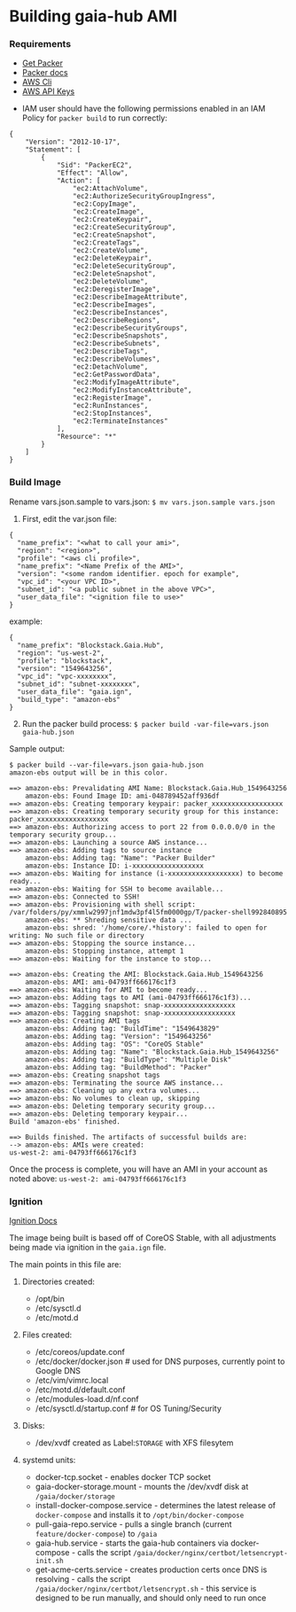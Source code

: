 # Building gaia-hub AMI


### Requirements
- [Get Packer](https://www.packer.io/downloads.html)
- [Packer docs](https://www.packer.io/docs/index.html)
- [AWS Cli](https://docs.aws.amazon.com/cli/latest/userguide/cli-chap-install.html)
- [AWS API Keys](https://docs.aws.amazon.com/IAM/latest/UserGuide/id_credentials_access-keys.html)
* IAM user should have the following permissions enabled in an IAM Policy for `packer build` to run correctly:
```
{
    "Version": "2012-10-17",
    "Statement": [
        {
            "Sid": "PackerEC2",
            "Effect": "Allow",
            "Action": [
                "ec2:AttachVolume",
                "ec2:AuthorizeSecurityGroupIngress",
                "ec2:CopyImage",
                "ec2:CreateImage",
                "ec2:CreateKeypair",
                "ec2:CreateSecurityGroup",
                "ec2:CreateSnapshot",
                "ec2:CreateTags",
                "ec2:CreateVolume",
                "ec2:DeleteKeypair",
                "ec2:DeleteSecurityGroup",
                "ec2:DeleteSnapshot",
                "ec2:DeleteVolume",
                "ec2:DeregisterImage",
                "ec2:DescribeImageAttribute",
                "ec2:DescribeImages",
                "ec2:DescribeInstances",
                "ec2:DescribeRegions",
                "ec2:DescribeSecurityGroups",
                "ec2:DescribeSnapshots",
                "ec2:DescribeSubnets",
                "ec2:DescribeTags",
                "ec2:DescribeVolumes",
                "ec2:DetachVolume",
                "ec2:GetPasswordData",
                "ec2:ModifyImageAttribute",
                "ec2:ModifyInstanceAttribute",
                "ec2:RegisterImage",
                "ec2:RunInstances",
                "ec2:StopInstances",
                "ec2:TerminateInstances"
            ],
            "Resource": "*"
        }
    ]
}
```


### Build Image
Rename vars.json.sample to vars.json: `$ mv vars.json.sample vars.json`

1. First, edit the var.json file:
```
{
  "name_prefix": "<what to call your ami>",
  "region": "<region>",
  "profile": "<aws cli profile>",
  "name_prefix": "<Name Prefix of the AMI>",
  "version": "<some random identifier. epoch for example",
  "vpc_id": "<your VPC ID>",
  "subnet_id": "<a public subnet in the above VPC>",
  "user_data_file": "<ignition file to use>"
}
```
example:
```
{
  "name_prefix": "Blockstack.Gaia.Hub",
  "region": "us-west-2",
  "profile": "blockstack",
  "version": "1549643256",
  "vpc_id": "vpc-xxxxxxxx",
  "subnet_id": "subnet-xxxxxxxx",
  "user_data_file": "gaia.ign",
  "build_type": "amazon-ebs"
}
```

2. Run the packer build process: `$ packer build -var-file=vars.json gaia-hub.json`

  Sample output:
  ```
  $ packer build --var-file=vars.json gaia-hub.json
  amazon-ebs output will be in this color.

  ==> amazon-ebs: Prevalidating AMI Name: Blockstack.Gaia.Hub_1549643256
      amazon-ebs: Found Image ID: ami-048789452aff936df
  ==> amazon-ebs: Creating temporary keypair: packer_xxxxxxxxxxxxxxxxxx
  ==> amazon-ebs: Creating temporary security group for this instance: packer_xxxxxxxxxxxxxxxxxx
  ==> amazon-ebs: Authorizing access to port 22 from 0.0.0.0/0 in the temporary security group...
  ==> amazon-ebs: Launching a source AWS instance...
  ==> amazon-ebs: Adding tags to source instance
      amazon-ebs: Adding tag: "Name": "Packer Builder"
      amazon-ebs: Instance ID: i-xxxxxxxxxxxxxxxxxx
  ==> amazon-ebs: Waiting for instance (i-xxxxxxxxxxxxxxxxxx) to become ready...
  ==> amazon-ebs: Waiting for SSH to become available...
  ==> amazon-ebs: Connected to SSH!
  ==> amazon-ebs: Provisioning with shell script: /var/folders/py/xmmlw2997jnf1mdw3pf4l5fm0000gp/T/packer-shell992840895
      amazon-ebs: ** Shreding sensitive data ...
      amazon-ebs: shred: '/home/core/.*history': failed to open for writing: No such file or directory
  ==> amazon-ebs: Stopping the source instance...
      amazon-ebs: Stopping instance, attempt 1
  ==> amazon-ebs: Waiting for the instance to stop...

  ==> amazon-ebs: Creating the AMI: Blockstack.Gaia.Hub_1549643256
      amazon-ebs: AMI: ami-04793ff666176c1f3
  ==> amazon-ebs: Waiting for AMI to become ready...
  ==> amazon-ebs: Adding tags to AMI (ami-04793ff666176c1f3)...
  ==> amazon-ebs: Tagging snapshot: snap-xxxxxxxxxxxxxxxxxx
  ==> amazon-ebs: Tagging snapshot: snap-xxxxxxxxxxxxxxxxxx
  ==> amazon-ebs: Creating AMI tags
      amazon-ebs: Adding tag: "BuildTime": "1549643829"
      amazon-ebs: Adding tag: "Version": "1549643256"
      amazon-ebs: Adding tag: "OS": "CoreOS Stable"
      amazon-ebs: Adding tag: "Name": "Blockstack.Gaia.Hub_1549643256"
      amazon-ebs: Adding tag: "BuildType": "Multiple Disk"
      amazon-ebs: Adding tag: "BuildMethod": "Packer"
  ==> amazon-ebs: Creating snapshot tags
  ==> amazon-ebs: Terminating the source AWS instance...
  ==> amazon-ebs: Cleaning up any extra volumes...
  ==> amazon-ebs: No volumes to clean up, skipping
  ==> amazon-ebs: Deleting temporary security group...
  ==> amazon-ebs: Deleting temporary keypair...
  Build 'amazon-ebs' finished.

  ==> Builds finished. The artifacts of successful builds are:
  --> amazon-ebs: AMIs were created:
  us-west-2: ami-04793ff666176c1f3
  ```

Once the process is complete, you will have an AMI in your account as noted above: `us-west-2: ami-04793ff666176c1f3`


### Ignition
[Ignition Docs](https://coreos.com/ignition/docs/latest/)

The image being built is based off of CoreOS Stable, with all adjustments being made via ignition in the `gaia.ign` file.

The main points in this file are:
1. Directories created:
    - /opt/bin
    - /etc/sysctl.d
    - /etc/motd.d


2. Files created:
    - /etc/coreos/update.conf
    - /etc/docker/docker.json # used for DNS purposes, currently point to Google DNS
    - /etc/vim/vimrc.local
    - /etc/motd.d/default.conf
    - /etc/modules-load.d/nf.conf
    - /etc/sysctl.d/startup.conf # for OS Tuning/Security


3. Disks:
    - /dev/xvdf created as Label:`STORAGE` with XFS filesytem


4. systemd units:
    - docker-tcp.socket
            - enables docker TCP socket
    - gaia-docker-storage.mount
            - mounts the /dev/xvdf disk at `/gaia/docker/storage`
    - install-docker-compose.service
            - determines the latest release of `docker-compose` and installs it to `/opt/bin/docker-compose`
    - pull-gaia-repo.service
            - pulls a single branch (current `feature/docker-compose`) to `/gaia`
    - gaia-hub.service
            - starts the gaia-hub containers via docker-compose
            - calls the script `/gaia/docker/nginx/certbot/letsencrypt-init.sh`
    - get-acme-certs.service
            - creates production certs once DNS is resolving
            - calls the script `/gaia/docker/nginx/certbot/letsencrypt.sh`
            - this service is designed to be run manually, and should only need to run once
